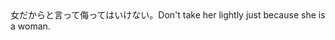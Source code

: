 <tr><td>女だからと言って侮ってはいけない。<td><tr><tr><td>Don't take her lightly just because she is a woman.<td><tr></table>

